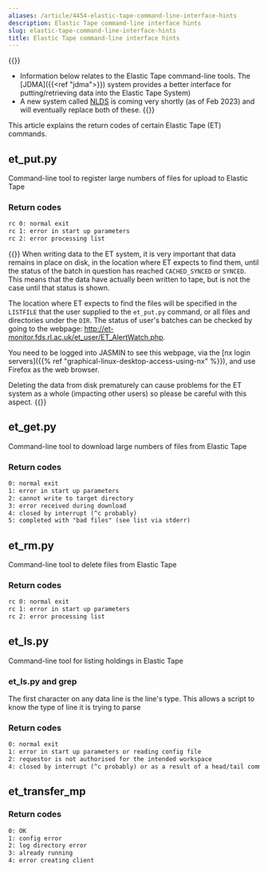 ```yaml
---
aliases: /article/4454-elastic-tape-command-line-interface-hints
description: Elastic Tape command-line interface hints
slug: elastic-tape-command-line-interface-hints
title: Elastic Tape command-line interface hints
---
```


{{<alert type="info">}}
- Information below relates to the Elastic Tape command-line tools. The [JDMA]({{<ref "jdma">}}) system provides a better interface for putting/retrieving data into the Elastic Tape System)
- A new system called [NLDS](https://techblog.ceda.ac.uk/2022/03/09/near-line-data-store-intro.html) is coming very shortly (as of Feb 2023) and will eventually replace both of these.
{{</alert>}}

This article explains the return codes of certain Elastic Tape (ET) commands.

## et_put.py

Command-line tool to register large numbers of files for upload to Elastic
Tape

### Return codes

```txt
rc 0: normal exit    
rc 1: error in start up parameters    
rc 2: error processing list
```

{{<alert type="danger">}}
When writing data to the ET system, it is very important that data remains in place on disk, in the location where ET expects to find them, until the status of the batch in question has reached `CACHED_SYNCED` or `SYNCED`.  This means that the data have actually been written to tape, but is not the case until that status is shown.

The location where ET expects to find the files will be specified in the `LISTFILE` that the user supplied to the `et_put.py` command, or all files and directories under the `DIR`.  The status of user's batches can be checked by going to the webpage: http://et-monitor.fds.rl.ac.uk/et_user/ET_AlertWatch.php.

You need to be logged into JASMIN to see this webpage, via the
[nx login servers]({{% ref "graphical-linux-desktop-access-using-nx" %}}), and use Firefox as the web browser.

Deleting the data from disk prematurely can cause problems for the ET system as a whole (impacting other users) so please be careful with this aspect.
{{</alert>}}

## et_get.py

Command-line tool to download large numbers of files from Elastic Tape

### Return codes

```txt
0: normal exit
1: error in start up parameters
2: cannot write to target directory
3: error received during download
4: closed by interrupt (^c probably)
5: completed with "bad files" (see list via stderr)
```

## et_rm.py

Command-line tool to delete files from Elastic Tape

### Return codes

```txt
rc 0: normal exit    
rc 1: error in start up parameters    
rc 2: error processing list
```

## et_ls.py

Command-line tool for listing holdings in Elastic Tape

### et_ls.py and grep

The first character on any data line is the line's type. This allows a script
to know the type of line it is trying to parse

### Return codes

```txt
0: normal exit    
1: error in start up parameters or reading config file    
2: requestor is not authorised for the intended workspace    
4: closed by interrupt (^c probably) or as a result of a head/tail command
```

## et_transfer_mp

### Return codes

```txt
0: OK    
1: config error    
2: log directory error   
3: already running    
4: error creating client
```
